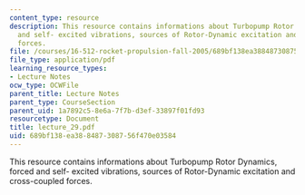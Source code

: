 ```yaml
---
content_type: resource
description: This resource contains informations about Turbopump Rotor Dynamics, forced
  and self- excited vibrations, sources of Rotor-Dynamic excitation and cross-coupled
  forces.
file: /courses/16-512-rocket-propulsion-fall-2005/689bf138ea388487308756f470e03584_lecture_29.pdf
file_type: application/pdf
learning_resource_types:
- Lecture Notes
ocw_type: OCWFile
parent_title: Lecture Notes
parent_type: CourseSection
parent_uid: 1a7892c5-8e6a-7f7b-d3ef-33897f01fd93
resourcetype: Document
title: lecture_29.pdf
uid: 689bf138-ea38-8487-3087-56f470e03584
---
```

This resource contains informations about Turbopump Rotor Dynamics, forced and self- excited vibrations, sources of Rotor-Dynamic excitation and cross-coupled forces.


